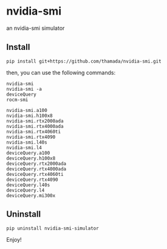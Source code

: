 # nvidia-smi

an nvidia-smi simulator


## Install

```
pip install git+https://github.com/thamada/nvidia-smi.git
```

then, you can use the following commands:

```
nvidia-smi
nvidia-smi -a
deviceQuery
rocm-smi

nvidia-smi.a100
nvidia-smi.h100x8
nvidia-smi.rtx2000ada
nvidia-smi.rtx4000ada
nvidia-smi.rtx4060ti
nvidia-smi.rtx4090
nvidia-smi.l40s
nvidia-smi.l4
deviceQuery.a100
deviceQuery.h100x8
deviceQuery.rtx2000ada
deviceQuery.rtx4000ada
deviceQuery.rtx4060ti
deviceQuery.rtx4090
deviceQuery.l40s
deviceQuery.l4
deviceQuery.mi300x
```


## Uninstall

```
pip uninstall nvidia-smi-simulator
```

Enjoy!
